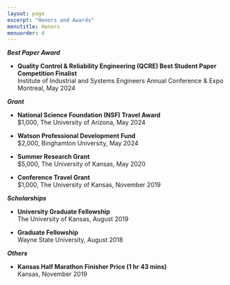 ```yaml
---
layout: page
excerpt: "Honors and Awards"
menutitle: Honors
menuorder: 4
--- 
```


__*Best Paper Award*__
- **Quality Control & Reliability Engineering (QCRE) Best Student Paper Competition Finalist**\
Institute of Industrial and Systems Engineers Annual Conference & Expo Montreal, May 2024

__*Grant*__
- **National Science Foundation (NSF) Travel Award**\
  $1,000, The University of Arizona, May 2024

- **Watson Professional Development Fund**\
  $2,000, Binghamton University, May 2024

- **Summer Research Grant**\
  $5,000, The University of Kansas, May 2020

- **Conference Travel Grant**\
  $1,000, The University of Kansas, November 2019

__*Scholarships*__
- **University Graduate Fellowship**\
The University of Kansas, August 2019

- **Graduate Fellowship**\
Wayne State University, August 2018

__*Others*__
- **Kansas Half Marathon Finisher Price (1 hr 43 mins)**\
Kansas, November 2019 
